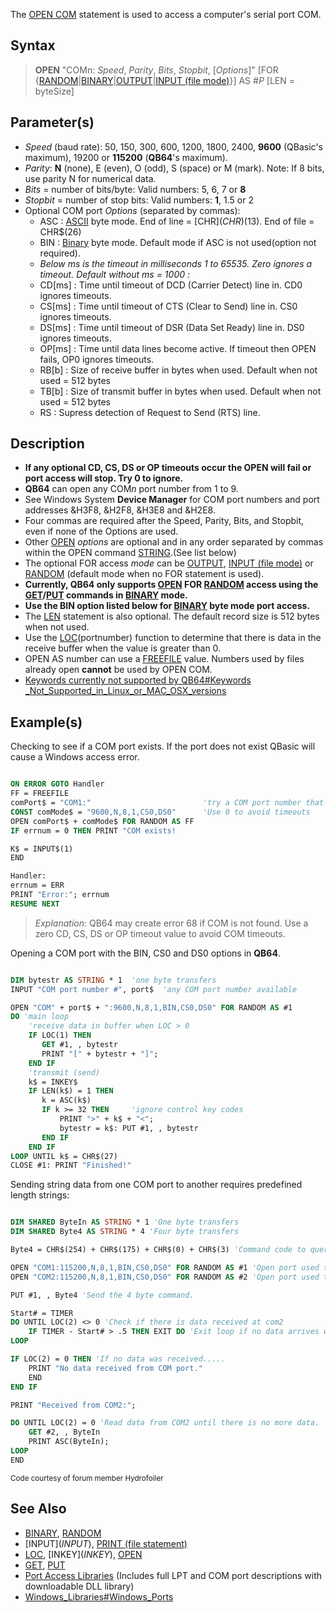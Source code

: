 The [OPEN COM](OPEN-COM) statement is used to access a computer's serial port COM.

## Syntax

> **OPEN** "COMn: *Speed*, *Parity*, *Bits*, *Stopbit*, [*Options*]" [FOR {[RANDOM](RANDOM)|[BINARY](BINARY)|[OUTPUT](OUTPUT)|[INPUT (file mode)](INPUT (file mode))}] AS #*P* [LEN = byteSize]

## Parameter(s)

* *Speed* (baud rate): 50, 150, 300, 600, 1200, 1800, 2400, **9600** (QBasic's maximum), 19200 or **115200** (**QB64**'s maximum).
* *Parity*: **N** (none), E (even), O (odd), S (space) or M (mark). Note: If 8 bits, use parity N for numerical data.
* *Bits* = number of bits/byte: Valid numbers: 5, 6, 7 or **8**
* *Stopbit* = number of stop bits: Valid numbers: **1**, 1.5 or 2
* Optional COM port *Options* (separated by commas):
  - ASC : [ASCII](ASCII) byte mode. End of line = [CHR$](CHR$)(13). End of file = CHR$(26)
  - BIN : [Binary](Binary) byte mode. Default mode if ASC is not used(option not required).
  - *Below ms is the timeout in milliseconds 1 to 65535. Zero ignores a timeout. Default without ms = 1000 :*
  - CD[ms] : Time until timeout of DCD (Carrier Detect) line in. CD0 ignores timeouts.
  - CS[ms] : Time until timeout of CTS (Clear to Send) line in. CS0 ignores timeouts.
  - DS[ms] : Time until timeout of DSR (Data Set Ready) line in. DS0 ignores timeouts.
  - OP[ms] : Time until data lines become active. If timeout then OPEN fails, OP0 ignores timeouts.
  - RB[b] : Size of receive buffer in bytes when used. Default when not used = 512 bytes
  - TB[b] : Size of transmit buffer in bytes when used. Default when not used = 512 bytes
  - RS  : Supress detection of Request to Send (RTS) line.

## Description

* **If any optional CD, CS, DS or OP timeouts occur the OPEN will fail or port access will stop. Try 0 to ignore.**		   
* **QB64** can open any COM*n* port number from 1 to 9.
* See Windows System **Device Manager** for COM port numbers and port addresses &H3F8, &H2F8, &H3E8 and &H2E8.
* Four commas are required after the Speed, Parity, Bits, and Stopbit, even if none of the Options are used.
* Other [OPEN](OPEN) *options* are optional and in any order separated by commas within the OPEN command [STRING](STRING).(See list below)
* The optional FOR access *mode* can be [OUTPUT](OUTPUT), [INPUT (file mode)](INPUT-(file-mode)) or [RANDOM](RANDOM) (default mode when no FOR statement is used). 
* **Currently, QB64 only supports [OPEN](OPEN) FOR [RANDOM](RANDOM) access using the [GET](GET)/[PUT](PUT) commands in [BINARY](BINARY) mode.**
* **Use the BIN option listed below for [BINARY](BINARY) byte mode port access.**
* The [LEN](LEN) statement is also optional. The default record size is 512 bytes when not used.
* Use the [LOC](LOC)(portnumber) function to determine that there is data in the receive buffer when the value is greater than 0.
* OPEN AS number can use a [FREEFILE](FREEFILE) value. Numbers used by files already open **cannot** be used by OPEN COM.
* [Keywords currently not supported by QB64#Keywords _Not_Supported_in_Linux_or_MAC_OSX_versions](Keywords-currently-not-supported-by-QB64#Keywords_Not_Supported_in_Linux_or_MAC_OSX_versions)

## Example(s)

Checking to see if a COM port exists. If the port does not exist QBasic will cause a Windows access error. 

```vb

ON ERROR GOTO Handler 
FF = FREEFILE
comPort$ = "COM1:"                         'try a COM port number that does not exist
CONST comMode$ = "9600,N,8,1,CS0,DS0"      'Use 0 to avoid timeouts 
OPEN comPort$ + comMode$ FOR RANDOM AS FF 
IF errnum = 0 THEN PRINT "COM exists!

K$ = INPUT$(1) 
END 

Handler: 
errnum = ERR 
PRINT "Error:"; errnum
RESUME NEXT 

```

> *Explanation:* QB64 may create error 68 if COM is not found. Use a zero CD, CS, DS or OP timeout value to avoid COM timeouts.

Opening a COM port with the BIN, CS0 and DS0 options in **QB64**.

```vb

DIM bytestr AS STRING * 1  'one byte transfers
INPUT "COM port number #", port$  'any COM port number available

OPEN "COM" + port$ + ":9600,N,8,1,BIN,CS0,DS0" FOR RANDOM AS #1
DO 'main loop
    'receive data in buffer when LOC > 0
    IF LOC(1) THEN 
       GET #1, , bytestr
       PRINT "[" + bytestr + "]";
    END IF
    'transmit (send)
    k$ = INKEY$  
    IF LEN(k$) = 1 THEN
       k = ASC(k$)
       IF k >= 32 THEN     'ignore control key codes
           PRINT ">" + k$ + "<";
           bytestr = k$: PUT #1, , bytestr
       END IF
    END IF
LOOP UNTIL k$ = CHR$(27)
CLOSE #1: PRINT "Finished!" 

```

Sending string data from one COM port to another requires predefined length strings:

```vb

DIM SHARED ByteIn AS STRING * 1 'One byte transfers
DIM SHARED Byte4 AS STRING * 4 'Four byte transfers

Byte4 = CHR$(254) + CHR$(175) + CHR$(0) + CHR$(3) 'Command code to query all 4 banks of switch input board.

OPEN "COM1:115200,N,8,1,BIN,CS0,DS0" FOR RANDOM AS #1 'Open port used to send commands.
OPEN "COM2:115200,N,8,1,BIN,CS0,DS0" FOR RANDOM AS #2 'Open port used to receive commands.

PUT #1, , Byte4 'Send the 4 byte command.

Start# = TIMER
DO UNTIL LOC(2) <> 0 'Check if there is data received at com2
    IF TIMER - Start# > .5 THEN EXIT DO 'Exit loop if no data arrives within .5 seconds.
LOOP

IF LOC(2) = 0 THEN 'If no data was received.....
    PRINT "No data received from COM port."
    END
END IF

PRINT "Received from COM2:";

DO UNTIL LOC(2) = 0 'Read data from COM2 until there is no more data.
    GET #2, , ByteIn
    PRINT ASC(ByteIn);
LOOP
END 

```
<sub>Code courtesy of forum member Hydrofoiler</sub>

## See Also

* [BINARY](BINARY), [RANDOM](RANDOM) 
* [INPUT$](INPUT$), [PRINT (file statement)](PRINT-(file-statement))
* [LOC](LOC), [INKEY$](INKEY$), [OPEN](OPEN)
* [GET](GET), [PUT](PUT)
* [Port Access Libraries](Port-Access-Libraries) (Includes full LPT and COM port descriptions with downloadable DLL library)
* [Windows_Libraries#Windows_Ports](Windows-Libraries#Windows_Ports)
